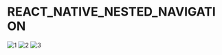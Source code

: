 # REACT_NATIVE_NESTED_NAVIGATION

![1](https://user-images.githubusercontent.com/101898018/170838472-3fafe95b-f2e1-4abd-bd3e-9434bc8f7853.jpeg)
![2](https://user-images.githubusercontent.com/101898018/170838474-da8fd747-e318-4f6b-ba92-ee40ab247832.jpeg)
![3](https://user-images.githubusercontent.com/101898018/170838475-af77ae56-3999-4a46-9c74-cd3c97974955.jpeg)
